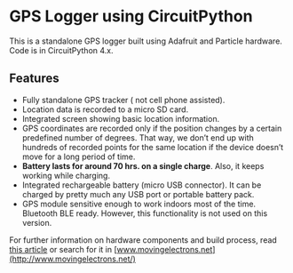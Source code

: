 # GPS Logger using CircuitPython

This is a standalone GPS logger built using Adafruit and Particle hardware. Code is in CircuitPython 4.x.

## Features

- Fully standalone GPS tracker ( not cell phone assisted).
- Location data is recorded to a micro SD card.
- Integrated screen showing basic location information.
- GPS coordinates are recorded only if the position changes by a certain predefined number of degrees. That way, we don’t end up with hundreds of recorded points for the same location if the device doesn’t move for a long period of time.
- **Battery lasts for around 70 hrs. on a single charge**. Also, it keeps working while charging.
- Integrated rechargeable battery (micro USB connector). It can be charged by pretty much any USB port or portable battery pack.
- GPS module sensitive enough to work indoors most of the time.
Bluetooth BLE ready. However, this functionality is not used on this version.

For further information on hardware components and build process, read [this article](http://www.movingelectrons.net/blog/2019/04/03/Building-a-GPS-Logger-with-CircuitPython.html) or search for it in [www.movingelectrons.net](http://www.movingelectrons.net/)